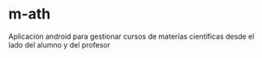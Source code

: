 # m-ath
Aplicación android para gestionar cursos de materias científicas desde el lado del alumno y del profesor
